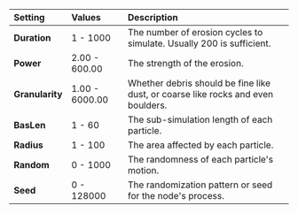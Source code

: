 | Setting         | Values         | Description                                                                       |
| :-------------- | :------------- | :-------------------------------------------------------------------------------- |
| **Duration**    | 1 - 1000       | The number of erosion cycles to simulate. Usually 200 is sufficient.              |
| **Power**       | 2.00 - 600.00  | The strength of the erosion.                                                      |
| **Granularity** | 1.00 - 6000.00 | Whether debris should be fine like dust, or coarse like rocks and even boulders. |
| **BasLen**      | 1 - 60         | The sub-simulation length of each particle.                                       |
| **Radius**      | 1 - 100        | The area affected by each particle.                                               |
| **Random**      | 0 - 1000       | The randomness of each particle's motion.                                         |
| **Seed**        | 0 - 128000     | The randomization pattern or seed for the node's process.                         |





<!--examples-->
